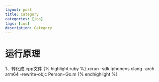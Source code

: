 ```yaml
---
layout: post
title: Category 
categories: [ios]
tags: [ios]
description: Category 
---
```



<h1>运行原理</h1>

1、转化成.cpp文件
{% highlight ruby %}
xcrun -sdk iphoneos clang -arch arm64 -rewrite-objc Person+Go.m
{% endhighlight %}




